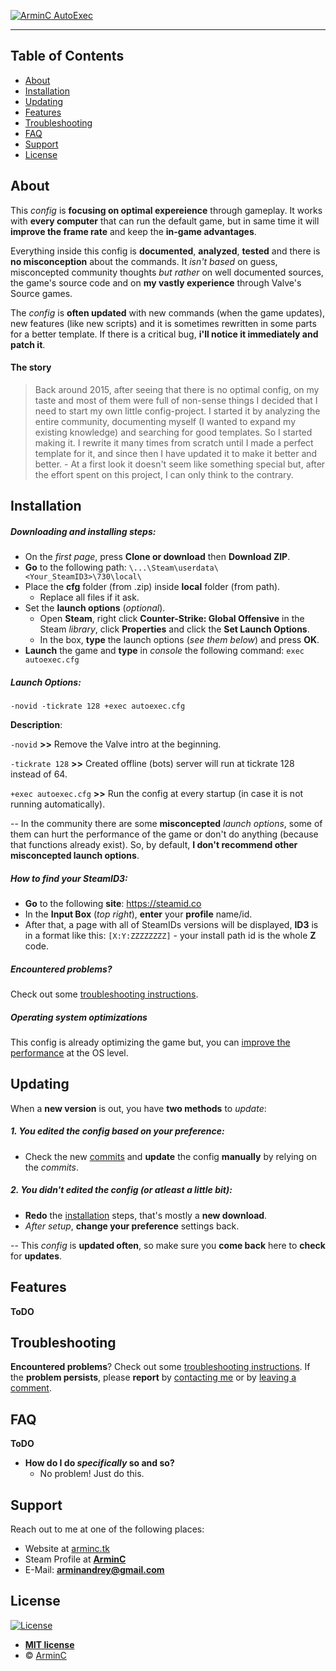 [![ArminC AutoExec](https://i.imgur.com/8Tc5mfv.png)](https://arminc.tk "ArminC Directory Database")

---

## Table of Contents

- [About](#about)
- [Installation](#installation)
- [Updating](#updating)
- [Features](#features)
- [Troubleshooting](#troubleshooting)
- [FAQ](#faq)
- [Support](#support)
- [License](#license)

## About
This _config_ is **focusing on optimal expereience** through gameplay. It works with **every computer** that can run the default game, but in same time it will **improve the frame rate** and keep the **in-game advantages**.

Everything inside this config is **documented**, **analyzed**, **tested** and there is **no misconception** about the commands. It _isn't based_ on guess, misconcepted community thoughts _but rather_ on well documented sources, the game's source code and on **my vastly experience** through Valve's Source games.

The _config_ is **often updated** with new commands (when the game updates), new features (like new scripts) and it is sometimes rewritten in some parts for a better template. If there is a critical bug, **i'll notice it immediately and patch it**.

#### The story

> Back around 2015, after seeing that there is no optimal config, on my taste and most of them were full of non-sense things I decided that I need to start my own little config-project. I started it by analyzing the entire community, documenting myself (I wanted to expand my existing knowledge) and searching for good templates. So I started making it. I rewrite it many times from scratch until I made a perfect template for it, and since then I have updated it to make it better and better. - At a first look it doesn't seem like something special but, after the effort spent on this project, I can only think to the contrary.

## Installation

##### Downloading and installing steps:
* On the _first page_, press **Clone or download** then **Download ZIP**.
* **Go** to the following path: `\...\Steam\userdata\<Your_SteamID3>\730\local\`
* Place the **cfg** folder (from .zip) inside **local** folder (from path).
  * Replace all files if it ask.
* Set the **launch options** (_optional_).
  * Open **Steam**, right click **Counter-Strike: Global Offensive** in the Steam _library_, click **Properties** and click the **Set Launch Options**.
  * In the box, **type** the launch options (_see them below_) and press **OK**.
* **Launch** the game and **type** in _console_ the following command: `exec autoexec.cfg`

##### Launch Options:
`-novid -tickrate 128 +exec autoexec.cfg`

**Description**:

`-novid` **>>** Remove the Valve intro at the beginning.

`-tickrate 128` **>>** Created offline (bots) server will run at tickrate 128 instead of 64.

`+exec autoexec.cfg` **>>** Run the config at every startup (in case it is not running automatically).

-- In the community there are some **misconcepted** _launch options_, some of them can hurt the performance of the game or don't do anything (because that functions already exist). So, by default, **I don't recommend other misconcepted launch options**.

##### How to find your SteamID3:

* **Go** to the following **site**: https://steamid.co
* In the **Input Box** (_top right_), **enter** your **profile** name/id.
* After that, a page with all of SteamIDs versions will be displayed, **ID3** is in a format like this: `[X:Y:ZZZZZZZZ]` - your install path id is the whole **Z** code.

##### Encountered problems?

Check out some [troubleshooting instructions](under_work).

##### Operating system optimizations
This config is already optimizing the game but, you can [improve the performance](under_work) at the OS level. 

## Updating

When a **new version** is out, you have **two methods** to _update_:

##### 1. You edited the config based on your preference:
* Check the new [commits](under_work) and **update** the config **manually** by relying on the _commits_.

##### 2. You didn't edited the config (or atleast a little bit):
* **Redo** the [installation](under_work) steps, that's mostly a **new download**.
* _After setup_, **change your preference** settings back.

-- This _config_ is **updated often**, so make sure you **come back** here to **check** for **updates**.

## Features
**ToDO**

## Troubleshooting
**Encountered problems**? Check out some [troubleshooting instructions](under_work).
If the **problem persists**, please **report** by [contacting me](under_work) or by [leaving a comment](under_work).

## FAQ
**ToDO**
- **How do I do *specifically* so and so?**
    - No problem! Just do this.


## Support

Reach out to me at one of the following places:

- Website at [arminc.tk](https://arminc.tk)
- Steam Profile at **[ArminC](https://steamcommunity.com/id/arminc/)**
- E-Mail: **arminandrey@gmail.com**


## License

[![License](http://img.shields.io/:license-mit-blue.svg?style=flat-square)](http://badges.mit-license.org)

- **[MIT license](http://opensource.org/licenses/mit-license.php)**
- © [ArminC](https://arminc.tk "ArminC Directory Database")